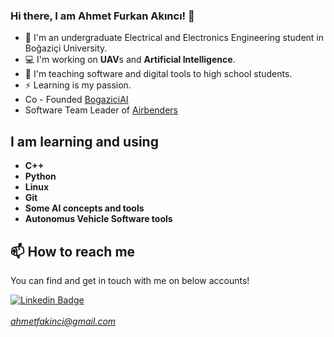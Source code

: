 ### Hi there, I am Ahmet Furkan Akıncı! 👋

- 🏢 I'm an undergraduate Electrical and Electronics Engineering student in Boğaziçi University.
- 💻 I'm working on **UAV**s and **Artificial Intelligence**.
- 🌱 I'm teaching software and digital tools to high school students.
- ⚡ Learning is my passion.
- Co - Founded [BogaziciAI](https://github.com/bogaziciai)
- Software Team Leader of [Airbenders](https://github.com/airbenders)

## I am learning and using
- **C++**
- **Python**
- **Linux**
- **Git**
- **Some AI concepts and tools**
- **Autonomus Vehicle Software tools**

## 📫 How to reach me

You can find and get in touch with me on below accounts!

[![Linkedin Badge](https://img.shields.io/badge/AhmetFurkan-follow%20on%20linkedin-blue?style=for-the-badge&logo=linkedin)](https://tr.linkedin.com/in/ahmet-furkan-akinci)
<br> 
<br> 
*ahmetfakinci@gmail.com*

